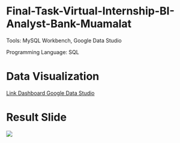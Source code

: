 # Final-Task-Virtual-Internship-BI-Analyst-Bank-Muamalat

Tools: MySQL Workbench, Google Data Studio

Programming Language: SQL

# Data Visualization
[Link Dashboard Google Data Studio](https://lookerstudio.google.com/reporting/19a54801-7509-4b24-af8e-f746f647fc7c)
   </p>

# Result Slide
<img src="images/image0.png" width="auto" height="auto">
